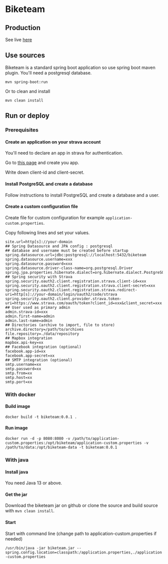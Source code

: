 # Biketeam

## Production

See live [here](https://www.biketeam.info)

## Use sources

Biketeam is a standard spring boot application so use spring boot maven plugin. You'll need a postgresql database.

`mvn spring-boot:run`

Or to clean and install

`mvn clean install`

## Run or deploy

### Prerequisites

#### Create an application on your strava account

You'll need to declare an app in strava for authentication.

Go to [this page](https://www.strava.com/settings/api) and create you app.

Write down client-id and client-secret.

#### Install PostgreSQL and create a database

Follow instructions to install PostgreSQL and create a database and a user.

#### Create a custom configuration file

Create file for custom configuration for example `application-custom.properties`.

Copy following lines and set your values.

```
site.url=http[s]://your-domain
## Spring Datasource and JPA config : postgresql
## database and username must be created before startup
spring.datasource.url=jdbc:postgresql://localhost:5432/biketeam
spring.datasource.username=xxx
spring.datasource.password=xxx
spring.datasource.driver-class-name=org.postgresql.Driver
spring.jpa.properties.hibernate.dialect=org.hibernate.dialect.PostgreSQL10Dialect
## Spring security with Strava
spring.security.oauth2.client.registration.strava.client-id=xxx
spring.security.oauth2.client.registration.strava.client-secret=xxx
spring.security.oauth2.client.registration.strava.redirect-uri=http[s]://your-domain/login/oauth2/code/strava
spring.security.oauth2.client.provider.strava.token-uri=https://www.strava.com/oauth/token?client_id=xxx&client_secret=xxx
## User used as primary admin
admin.strava-id=xxx
admin.first-name=admin
admin.last-name=admin
## Directories (archive to import, file to store)
archive.directory=/path/to/archives
file.repository=./data/repository
## Mapbox integration
mapbox.api-key=xx
## Facebook integration (optional)
facebook.app-id=xx
facebook.app-secret=xx
## SMTP integration (optional)
smtp.username=xx
smtp.password=xx
smtp.from=xx
smtp.host=xx
smtp.port=xx
```

### With docker

#### Build image

`docker build -t biketeam:0.0.1 .`

#### Run image

`docker run -d -p 8080:8080 -v /path/to/application-custom.properties:/opt/biketeam/application-custom.properties -v /path/to/data:/opt/biketeam-data -t biketeam:0.0.1`

### With java

#### Install java

You need Java 13 or above.

#### Get the jar

Download the biketeam jar on github or clone the source and build source with `mvn clean install`.

#### Start

Start with command line (change path to application-custom.properties if needed)

`/usr/bin/java -jar biketeam.jar --spring.config.location=classpath:/application.properties,./application-custom.properties`
